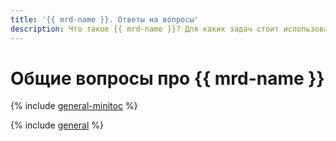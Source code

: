 ```yaml
---
title: '{{ mrd-name }}. Ответы на вопросы'
description: Что такое {{ mrd-name }}? Для каких задач стоит использовать {{ mrd-name }}, а для каких виртуальные машины с базами данных? Какую часть работы по управлению и сопровождению баз данных берет на себя {{ mrd-name }}? Ответы на эти и другие вопросы в данной статье.
---
```


# Общие вопросы про {{ mrd-name }}


{% include [general-minitoc](../../_qa/managed-redis/minitoc/general.md) %}

{% include [general](../../_qa/managed-redis/general.md) %}
